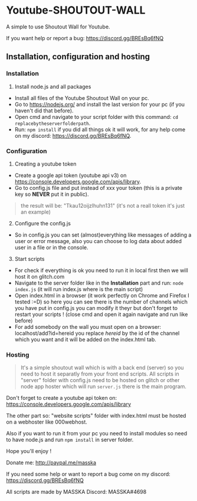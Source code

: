 # Youtube-SHOUTOUT-WALL

A simple to use Shoutout Wall for Youtube.

If you want help or report a bug: https://discord.gg/BREsBq6fNQ

## Installation, configuration and hosting

### Installation


1. Install node.js and all packages

- Install all files of the Youtube Shoutout Wall on your pc.
- Go to https://nodejs.org/ and install the last version for your pc (if you haven't did that before).
- Open cmd and navigate to your script folder with this command: `cd replacebytheserverfolderpath`.
- Run: `npm install` if you did all things ok it will work, for any help come on my discord: https://discord.gg/BREsBq6fNQ.

### Configuration


1. Creating a youtube token

- Create a google api token (youtube api v3) on https://console.developers.google.com/apis/library.
- Go to config.js file and put instead of xxx your token (this is a private key so **NEVER** put it in public).
> the result will be: "Tkau12oijzlhuhn131" (it's not a reall token it's just an example)

2. Configure the config.js

- So in config.js you can set (almost)everything like messages of adding a user or error message,
  also you can choose to log data about added user in a file or in the console.
  
3. Start scripts

- For check if everything is ok you need to run it in local first then we will host it on glitch.com
- Navigate to the server folder like in the **Installation** part and run: `node index.js` (it will run index.js where is the main script)
- Open index.html in a browser (it work perfectly on Chrome and Firefox I tested :=D) so here you can see there is the number of channels
  which you have put in config.js you can modify it theyr but don't forget to restart your scripts ! (close cmd and open it again navigate and run like before)
- For add somebody on the wall you must open on a browser: localhost/add?id=hereid you replace *hereid* by the id of the channel which you want
  and it will be added on the index.html tab.
  
### Hosting


> It's a simple shoutout wall which is with a back end (server) so you need to host it separatly from your front end scripts.
> All scripts in "server" folder with config.js need to be hosted on glitch or other node app hoster which will run `server.js` there is the main program.

Don't forget to create a youtube api token on: https://console.developers.google.com/apis/library

The other part so: "website scripts" folder with index.html must be hosted on a webhoster like 000webhost.

Also if you want to run it from your pc you need to install modules so need to have node.js and run `npm install` in server folder.

Hope you'll enjoy !

Donate me:
http://paypal.me/masska

If you need some help or want to report a bug come on my discord:
https://discord.gg/BREsBq6fNQ

All scripts are made by MASSKA
Discord: MASSKA#4698
